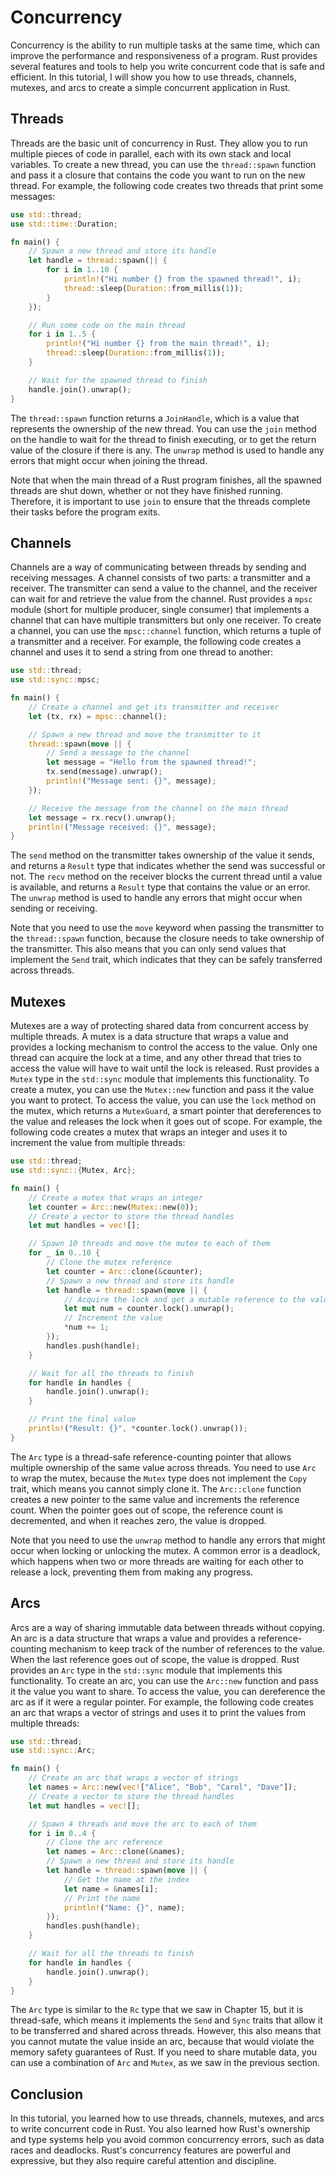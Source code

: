 # Concurrency

Concurrency is the ability to run multiple tasks at the same time, which can improve the performance and responsiveness of a program. Rust provides several features and tools to help you write concurrent code that is safe and efficient. In this tutorial, I will show you how to use threads, channels, mutexes, and arcs to create a simple concurrent application in Rust.

## Threads

Threads are the basic unit of concurrency in Rust. They allow you to run multiple pieces of code in parallel, each with its own stack and local variables. To create a new thread, you can use the `thread::spawn` function and pass it a closure that contains the code you want to run on the new thread. For example, the following code creates two threads that print some messages:

```rust
use std::thread;
use std::time::Duration;

fn main() {
    // Spawn a new thread and store its handle
    let handle = thread::spawn(|| {
        for i in 1..10 {
            println!("Hi number {} from the spawned thread!", i);
            thread::sleep(Duration::from_millis(1));
        }
    });

    // Run some code on the main thread
    for i in 1..5 {
        println!("Hi number {} from the main thread!", i);
        thread::sleep(Duration::from_millis(1));
    }

    // Wait for the spawned thread to finish
    handle.join().unwrap();
}
```

The `thread::spawn` function returns a `JoinHandle`, which is a value that represents the ownership of the new thread. You can use the `join` method on the handle to wait for the thread to finish executing, or to get the return value of the closure if there is any. The `unwrap` method is used to handle any errors that might occur when joining the thread.

Note that when the main thread of a Rust program finishes, all the spawned threads are shut down, whether or not they have finished running. Therefore, it is important to use `join` to ensure that the threads complete their tasks before the program exits.

## Channels

Channels are a way of communicating between threads by sending and receiving messages. A channel consists of two parts: a transmitter and a receiver. The transmitter can send a value to the channel, and the receiver can wait for and retrieve the value from the channel. Rust provides a `mpsc` module (short for multiple producer, single consumer) that implements a channel that can have multiple transmitters but only one receiver. To create a channel, you can use the `mpsc::channel` function, which returns a tuple of a transmitter and a receiver. For example, the following code creates a channel and uses it to send a string from one thread to another:

```rust
use std::thread;
use std::sync::mpsc;

fn main() {
    // Create a channel and get its transmitter and receiver
    let (tx, rx) = mpsc::channel();

    // Spawn a new thread and move the transmitter to it
    thread::spawn(move || {
        // Send a message to the channel
        let message = "Hello from the spawned thread!";
        tx.send(message).unwrap();
        println!("Message sent: {}", message);
    });

    // Receive the message from the channel on the main thread
    let message = rx.recv().unwrap();
    println!("Message received: {}", message);
}
```

The `send` method on the transmitter takes ownership of the value it sends, and returns a `Result` type that indicates whether the send was successful or not. The `recv` method on the receiver blocks the current thread until a value is available, and returns a `Result` type that contains the value or an error. The `unwrap` method is used to handle any errors that might occur when sending or receiving.

Note that you need to use the `move` keyword when passing the transmitter to the `thread::spawn` function, because the closure needs to take ownership of the transmitter. This also means that you can only send values that implement the `Send` trait, which indicates that they can be safely transferred across threads.

## Mutexes

Mutexes are a way of protecting shared data from concurrent access by multiple threads. A mutex is a data structure that wraps a value and provides a locking mechanism to control the access to the value. Only one thread can acquire the lock at a time, and any other thread that tries to access the value will have to wait until the lock is released. Rust provides a `Mutex` type in the `std::sync` module that implements this functionality. To create a mutex, you can use the `Mutex::new` function and pass it the value you want to protect. To access the value, you can use the `lock` method on the mutex, which returns a `MutexGuard`, a smart pointer that dereferences to the value and releases the lock when it goes out of scope. For example, the following code creates a mutex that wraps an integer and uses it to increment the value from multiple threads:

```rust
use std::thread;
use std::sync::{Mutex, Arc};

fn main() {
    // Create a mutex that wraps an integer
    let counter = Arc::new(Mutex::new(0));
    // Create a vector to store the thread handles
    let mut handles = vec![];

    // Spawn 10 threads and move the mutex to each of them
    for _ in 0..10 {
        // Clone the mutex reference
        let counter = Arc::clone(&counter);
        // Spawn a new thread and store its handle
        let handle = thread::spawn(move || {
            // Acquire the lock and get a mutable reference to the value
            let mut num = counter.lock().unwrap();
            // Increment the value
            *num += 1;
        });
        handles.push(handle);
    }

    // Wait for all the threads to finish
    for handle in handles {
        handle.join().unwrap();
    }

    // Print the final value
    println!("Result: {}", *counter.lock().unwrap());
}
```

The `Arc` type is a thread-safe reference-counting pointer that allows multiple ownership of the same value across threads. You need to use `Arc` to wrap the mutex, because the `Mutex` type does not implement the `Copy` trait, which means you cannot simply clone it. The `Arc::clone` function creates a new pointer to the same value and increments the reference count. When the pointer goes out of scope, the reference count is decremented, and when it reaches zero, the value is dropped.

Note that you need to use the `unwrap` method to handle any errors that might occur when locking or unlocking the mutex. A common error is a deadlock, which happens when two or more threads are waiting for each other to release a lock, preventing them from making any progress.

## Arcs

Arcs are a way of sharing immutable data between threads without copying. An arc is a data structure that wraps a value and provides a reference-counting mechanism to keep track of the number of references to the value. When the last reference goes out of scope, the value is dropped. Rust provides an `Arc` type in the `std::sync` module that implements this functionality. To create an arc, you can use the `Arc::new` function and pass it the value you want to share. To access the value, you can dereference the arc as if it were a regular pointer. For example, the following code creates an arc that wraps a vector of strings and uses it to print the values from multiple threads:

```rust
use std::thread;
use std::sync::Arc;

fn main() {
    // Create an arc that wraps a vector of strings
    let names = Arc::new(vec!["Alice", "Bob", "Carol", "Dave"]);
    // Create a vector to store the thread handles
    let mut handles = vec![];

    // Spawn 4 threads and move the arc to each of them
    for i in 0..4 {
        // Clone the arc reference
        let names = Arc::clone(&names);
        // Spawn a new thread and store its handle
        let handle = thread::spawn(move || {
            // Get the name at the index
            let name = &names[i];
            // Print the name
            println!("Name: {}", name);
        });
        handles.push(handle);
    }

    // Wait for all the threads to finish
    for handle in handles {
        handle.join().unwrap();
    }
}
```

The `Arc` type is similar to the `Rc` type that we saw in Chapter 15, but it is thread-safe, which means it implements the `Send` and `Sync` traits that allow it to be transferred and shared across threads. However, this also means that you cannot mutate the value inside an arc, because that would violate the memory safety guarantees of Rust. If you need to share mutable data, you can use a combination of `Arc` and `Mutex`, as we saw in the previous section.

## Conclusion

In this tutorial, you learned how to use threads, channels, mutexes, and arcs to write concurrent code in Rust. You also learned how Rust's ownership and type systems help you avoid common concurrency errors, such as data races and deadlocks. Rust's concurrency features are powerful and expressive, but they also require careful attention and discipline.
